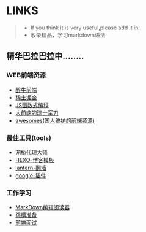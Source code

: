 # LINKS
>- If you think it is very useful,please add it in.
>- 收录精品，学习markdown语法


## 精华巴拉巴拉中........

### WEB前端资源
* [醉牛前端](http://f2er.club/)
* [稀土掘金](http://gold.xitu.io/#/)
* [JS函数式编程](http://jrsinclair.com/articles/2016/gentle-introduction-to-functional-javascript-intro/)
* [大前端的瑞士军刀](http://www.fefork.com/fetool/)
* [awesomes(国人维护的前端资源)](https://www.awesomes.cn/)

### 最佳工具(tools)
* [网桥代理大师](http://www.netsdk.net/)
* [HEXO-博客模板](https://hexo.io/zh-cn/)
* [lantern-翻墙](https://github.com/getlantern/lantern)
* [google-插件](http://stormzhang.com/devtools/2016/01/15/google-chrome-extension/)

### 工作学习
* [MarkDown编辑阅读器](https://www.zybuluo.com/mdeditor)
* [跳槽准备](http://www.cnblogs.com/jikey/p/5201185.html)
* [前端面试](https://mdluo.github.io/blog/about-front-end-interview/)
